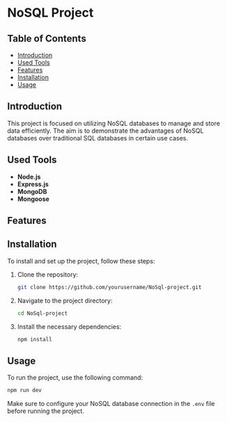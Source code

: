 # NoSQL Project

## Table of Contents
- [Introduction](#introduction)
- [Used Tools](#used-tools)
- [Features](#features)
- [Installation](#installation)
- [Usage](#usage)


## Introduction
This project is focused on utilizing NoSQL databases to manage and store data efficiently. The aim is to demonstrate the advantages of NoSQL databases over traditional SQL databases in certain use cases.

## Used Tools
- **Node.js**
- **Express.js**
- **MongoDB**
- **Mongoose**

## Features


## Installation
To install and set up the project, follow these steps:

1. Clone the repository:
    ```sh
    git clone https://github.com/yourusername/NoSql-project.git
    ```
2. Navigate to the project directory:
    ```sh
    cd NoSql-project
    ```
3. Install the necessary dependencies:
    ```sh
    npm install
    ```

## Usage
To run the project, use the following command:
```sh
npm run dev
```
Make sure to configure your NoSQL database connection in the `.env` file before running the project.



